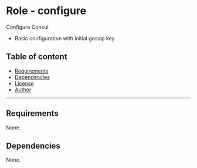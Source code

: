 # Role - configure

Configure Consul
- Basic configuration with initial gossip key

## Table of content

- [Requirements](#requirements)
- [Dependencies](#dependencies)
- [License](#license)
- [Author](#author)

---

## Requirements

None.




## Dependencies

None.

